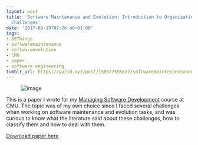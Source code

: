 ```yaml
---
layout: post
title: 'Software Maintenance and Evolution: Introduction to Organizational and Process
  Challenges'
date: '2017-03-19T07:26:48+01:00'
tags:
- SEThings
- softwaremaintenance
- softwareevolution
- CMU
- paper
- software engineering
tumblr_url: https://yazid.xyz/post/158577595677/softwaremaintenanceandevolutionpaper
---
```

<figure data-orig-width="697" data-orig-height="297" class="tmblr-full"><img src="https://66.media.tumblr.com/df2623ae0bda206d71248407eab7e353/tumblr_inline_on1ua1z1kO1sxoy8i_540.png" alt="image" data-orig-width="697" data-orig-height="297"></figure>

This is a paper I wrote for my [Managing Software Development](http://mse.isri.cmu.edu/software-engineering/Courses/17-653-management-of-software-development.html) course at CMU. The topic was of my own choice since I faced several challenges when working on software maintenance and evolution tasks, and was curious to know what the literature said about these challenges, how to classify them and how to deal with them.

[Download paper here](https://1drv.ms/b/s!ApQGMPI65ITDp9QxTK-ZcotZjN2MJg)

